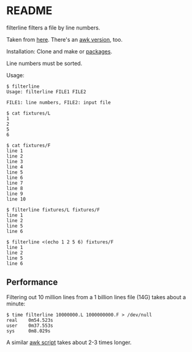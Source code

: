 README
======

filterline filters a file by line numbers.

Taken from [here](http://unix.stackexchange.com/questions/209404/filter-file-by-line-number). There's an [awk version](https://gist.github.com/miku/bc8315b10413203b31de), too.

Installation: Clone and make or [packages](https://github.com/miku/filterline/releases).

Line numbers must be sorted.

Usage:

    $ filterline
    Usage: filterline FILE1 FILE2

    FILE1: line numbers, FILE2: input file

    $ cat fixtures/L
    1
    2
    5
    6

    $ cat fixtures/F
    line 1
    line 2
    line 3
    line 4
    line 5
    line 6
    line 7
    line 8
    line 9
    line 10

    $ filterline fixtures/L fixtures/F
    line 1
    line 2
    line 5
    line 6

    $ filterline <(echo 1 2 5 6) fixtures/F
    line 1
    line 2
    line 5
    line 6

Performance
-----------

Filtering out 10 million lines from a 1 billion lines file (14G) takes about a minute:

    $ time filterline 10000000.L 1000000000.F > /dev/null
    real    0m54.523s
    user    0m37.553s
    sys     0m8.029s

A similar [awk script](https://gist.github.com/miku/bc8315b10413203b31de) takes about 2-3 times longer.
